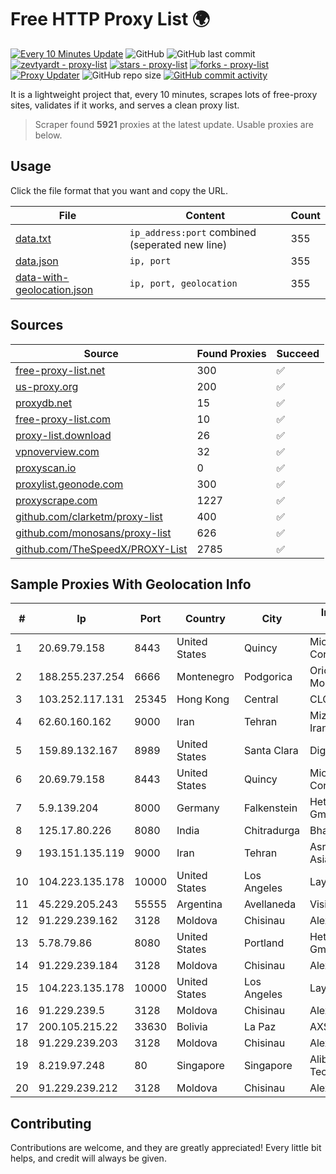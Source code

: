 
# Free HTTP Proxy List 🌍

[![Every 10 Minutes Update](https://github.com/mertguvencli/http-proxy-list/actions/workflows/main.yml/badge.svg?branch=main)](https://github.com/mertguvencli/http-proxy-list/actions/workflows/main.yml)
![GitHub](https://img.shields.io/github/license/mertguvencli/http-proxy-list)
![GitHub last commit](https://img.shields.io/github/last-commit/mertguvencli/http-proxy-list)
[![zevtyardt - proxy-list](https://img.shields.io/static/v1?label=zevtyardt&message=proxy-list&color=blue&logo=github)](https://github.com/zevtyardt/proxy-list "Go to GitHub repo")
[![stars - proxy-list](https://img.shields.io/github/stars/zevtyardt/proxy-list?style=social)](https://github.com/zevtyardt/proxy-list)
[![forks - proxy-list](https://img.shields.io/github/forks/zevtyardt/proxy-list?style=social)](https://github.com/zevtyardt/proxy-list)
[![Proxy Updater](https://github.com/zevtyardt/proxy-list/workflows/Proxy%20Updater/badge.svg)](https://github.com/zevtyardt/proxy-list/actions?query=workflow:"Proxy+Updater")
![GitHub repo size](https://img.shields.io/github/repo-size/zevtyardt/proxy-list)
[![GitHub commit activity](https://img.shields.io/github/commit-activity/m/zevtyardt/proxy-list?logo=commits)](https://github.com/zevtyardt/proxy-list/commits/main)

It is a lightweight project that, every 10 minutes, scrapes lots of free-proxy sites, validates if it works, and serves a clean proxy list.

> Scraper found **5921** proxies at the latest update. Usable proxies are below.

## Usage

Click the file format that you want and copy the URL.

|File|Content|Count|
|----|-------|-----|
|[data.txt](https://raw.githubusercontent.com/mertguvencli/http-proxy-list/main/proxy-list/data.txt)|`ip_address:port` combined (seperated new line)|355|
|[data.json](https://raw.githubusercontent.com/mertguvencli/http-proxy-list/main/proxy-list/data.json)|`ip, port`|355|
|[data-with-geolocation.json](https://raw.githubusercontent.com/mertguvencli/http-proxy-list/main/proxy-list/data-with-geolocation.json)|`ip, port, geolocation`|355|

## Sources

|Source|Found Proxies|Succeed|
|------|-------------|-------|
|[free-proxy-list.net](https://free-proxy-list.net)|300|✅|
|[us-proxy.org](https://www.us-proxy.org)|200|✅|
|[proxydb.net](http://proxydb.net)|15|✅|
|[free-proxy-list.com](https://free-proxy-list.com/?page=&port=&type%5B%5D=http&type%5B%5D=https&up_time=0&search=Search)|10|✅|
|[proxy-list.download](https://www.proxy-list.download/HTTP)|26|✅|
|[vpnoverview.com](https://vpnoverview.com/privacy/anonymous-browsing/free-proxy-servers)|32|✅|
|[proxyscan.io](https://www.proxyscan.io)|0|✅|
|[proxylist.geonode.com](https://proxylist.geonode.com/api/proxy-list?limit=300&page=1&sort_by=lastChecked&sort_type=desc&protocols=http,https)|300|✅|
|[proxyscrape.com](https://api.proxyscrape.com/v2/?request=displayproxies&protocol=http&timeout=10000&country=all&ssl=all&anonymity=all)|1227|✅|
|[github.com/clarketm/proxy-list](https://raw.githubusercontent.com/clarketm/proxy-list/master/proxy-list-raw.txt)|400|✅|
|[github.com/monosans/proxy-list](https://raw.githubusercontent.com/monosans/proxy-list/main/proxies/http.txt)|626|✅|
|[github.com/TheSpeedX/PROXY-List](https://raw.githubusercontent.com/TheSpeedX/PROXY-List/master/http.txt)|2785|✅|


## Sample Proxies With Geolocation Info

|#|Ip|Port|Country|City|Internet Service Provider|
|-|--|----|-------|----|-------------------------|
|1|20.69.79.158|8443|United States|Quincy|Microsoft Corporation|
|2|188.255.237.254|6666|Montenegro|Podgorica|Orion Telekom Montenegro|
|3|103.252.117.131|25345|Hong Kong|Central|CLOUDWEBMANAGE|
|4|62.60.160.162|9000|Iran|Tehran|Mizban Dadeh Iranian Co. (Ltd)|
|5|159.89.132.167|8989|United States|Santa Clara|DigitalOcean, LLC|
|6|20.69.79.158|8443|United States|Quincy|Microsoft Corporation|
|7|5.9.139.204|8000|Germany|Falkenstein|Hetzner Online GmbH|
|8|125.17.80.226|8080|India|Chitradurga|Bharti Airtel|
|9|193.151.135.119|9000|Iran|Tehran|Asre Dadeha Asiatech|
|10|104.223.135.178|10000|United States|Los Angeles|LayerHost|
|11|45.229.205.243|55555|Argentina|Avellaneda|Visio RED SRL|
|12|91.229.239.162|3128|Moldova|Chisinau|Alexhost SRL|
|13|5.78.79.86|8080|United States|Portland|Hetzner Online GmbH|
|14|91.229.239.184|3128|Moldova|Chisinau|Alexhost SRL|
|15|104.223.135.178|10000|United States|Los Angeles|LayerHost|
|16|91.229.239.5|3128|Moldova|Chisinau|Alexhost SRL|
|17|200.105.215.22|33630|Bolivia|La Paz|AXS Bolivia S. A.|
|18|91.229.239.203|3128|Moldova|Chisinau|Alexhost SRL|
|19|8.219.97.248|80|Singapore|Singapore|Alibaba (US) Technology Co., Ltd.|
|20|91.229.239.212|3128|Moldova|Chisinau|Alexhost SRL|



## Contributing

Contributions are welcome, and they are greatly appreciated! Every
little bit helps, and credit will always be given.

